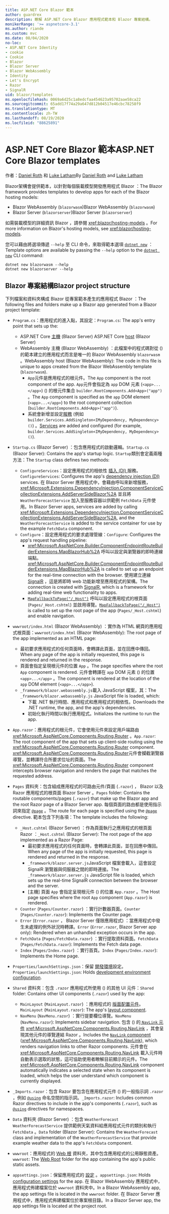 ```yaml
---
title: ASP.NET Core Blazor 範本
author: guardrex
description: 瞭解 ASP.NET Core Blazor 應用程式範本和 Blazor 專案結構。
monikerRange: '>= aspnetcore-3.1'
ms.author: riande
ms.custom: mvc
ms.date: 08/04/2020
no-loc:
- ASP.NET Core Identity
- cookie
- Cookie
- Blazor
- Blazor Server
- Blazor WebAssembly
- Identity
- Let's Encrypt
- Razor
- SignalR
uid: blazor/templates
ms.openlocfilehash: 0069a6d25c1a8edcfaa454623a95702aae58ca22
ms.sourcegitcommit: 65add17f74a29a647d812b04517e46cbc78258f9
ms.translationtype: MT
ms.contentlocale: zh-TW
ms.lasthandoff: 08/19/2020
ms.locfileid: "88625891"
---
```

# <a name="aspnet-core-no-locblazor-templates"></a><span data-ttu-id="0e5b0-103">ASP.NET Core Blazor 範本</span><span class="sxs-lookup"><span data-stu-id="0e5b0-103">ASP.NET Core Blazor templates</span></span>

<span data-ttu-id="0e5b0-104">作者：[Daniel Roth](https://github.com/danroth27) 和 [Luke Latham](https://github.com/guardrex)</span><span class="sxs-lookup"><span data-stu-id="0e5b0-104">By [Daniel Roth](https://github.com/danroth27) and [Luke Latham](https://github.com/guardrex)</span></span>

<span data-ttu-id="0e5b0-105">Blazor架構會提供範本，以針對每個裝載模型開發應用程式 Blazor ：</span><span class="sxs-lookup"><span data-stu-id="0e5b0-105">The Blazor framework provides templates to develop apps for each of the Blazor hosting models:</span></span>

* <span data-ttu-id="0e5b0-106">Blazor WebAssembly (`blazorwasm`)</span><span class="sxs-lookup"><span data-stu-id="0e5b0-106">Blazor WebAssembly (`blazorwasm`)</span></span>
* <span data-ttu-id="0e5b0-107">Blazor Server (`blazorserver`)</span><span class="sxs-lookup"><span data-stu-id="0e5b0-107">Blazor Server (`blazorserver`)</span></span>

<span data-ttu-id="0e5b0-108">如需裝載模型的詳細資訊 Blazor ，請參閱 <xref:blazor/hosting-models> 。</span><span class="sxs-lookup"><span data-stu-id="0e5b0-108">For more information on Blazor's hosting models, see <xref:blazor/hosting-models>.</span></span>

<span data-ttu-id="0e5b0-109">您可以藉由將選項傳遞 `--help` 至 CLI 命令，來取得範本選項 [`dotnet new`](/dotnet/core/tools/dotnet-new) ：</span><span class="sxs-lookup"><span data-stu-id="0e5b0-109">Template options are available by passing the `--help` option to the [`dotnet new`](/dotnet/core/tools/dotnet-new) CLI command:</span></span>

```dotnetcli
dotnet new blazorwasm --help
dotnet new blazorserver --help
```

## <a name="no-locblazor-project-structure"></a><span data-ttu-id="0e5b0-110">Blazor 專案結構</span><span class="sxs-lookup"><span data-stu-id="0e5b0-110">Blazor project structure</span></span>

<span data-ttu-id="0e5b0-111">下列檔案和資料夾構成 Blazor 從專案範本產生的應用程式 Blazor ：</span><span class="sxs-lookup"><span data-stu-id="0e5b0-111">The following files and folders make up a Blazor app generated from a Blazor project template:</span></span>

* <span data-ttu-id="0e5b0-112">`Program.cs`：應用程式的進入點，其設定：</span><span class="sxs-lookup"><span data-stu-id="0e5b0-112">`Program.cs`: The app's entry point that sets up the:</span></span>

  * <span data-ttu-id="0e5b0-113">ASP.NET Core [主機](xref:fundamentals/host/generic-host) (Blazor Server) </span><span class="sxs-lookup"><span data-stu-id="0e5b0-113">ASP.NET Core [host](xref:fundamentals/host/generic-host) (Blazor Server)</span></span>
  * <span data-ttu-id="0e5b0-114">WebAssembly 主機 (Blazor WebAssembly) ：此檔案中的程式碼對從 () 的範本建立的應用程式而言是唯一的 Blazor WebAssembly `blazorwasm` 。</span><span class="sxs-lookup"><span data-stu-id="0e5b0-114">WebAssembly host (Blazor WebAssembly): The code in this file is unique to apps created from the Blazor WebAssembly template (`blazorwasm`).</span></span>
    * <span data-ttu-id="0e5b0-115">`App`元件是應用程式的根元件。</span><span class="sxs-lookup"><span data-stu-id="0e5b0-115">The `App` component is the root component of the app.</span></span> <span data-ttu-id="0e5b0-116">`App`元件會指定為 `app` DOM 元素 (`<app>...</app>`)  () 的根元件集合 `builder.RootComponents.Add<App>("app")` 。</span><span class="sxs-lookup"><span data-stu-id="0e5b0-116">The `App` component is specified as the `app` DOM element (`<app>...</app>`) to the root component collection (`builder.RootComponents.Add<App>("app")`).</span></span>
    * <span data-ttu-id="0e5b0-117">系統會新增並設定[服務](xref:blazor/fundamentals/dependency-injection) (例如 `builder.Services.AddSingleton<IMyDependency, MyDependency>()`) 。</span><span class="sxs-lookup"><span data-stu-id="0e5b0-117">[Services](xref:blazor/fundamentals/dependency-injection) are added and configured (for example, `builder.Services.AddSingleton<IMyDependency, MyDependency>()`).</span></span>

* <span data-ttu-id="0e5b0-118">`Startup.cs` (Blazor Server) ：包含應用程式的啟動邏輯。</span><span class="sxs-lookup"><span data-stu-id="0e5b0-118">`Startup.cs` (Blazor Server): Contains the app's startup logic.</span></span> <span data-ttu-id="0e5b0-119">`Startup`類別會定義兩種方法：</span><span class="sxs-lookup"><span data-stu-id="0e5b0-119">The `Startup` class defines two methods:</span></span>

  * <span data-ttu-id="0e5b0-120">`ConfigureServices`：設定應用程式的相依性 [插入 (DI) ](xref:fundamentals/dependency-injection) 服務。</span><span class="sxs-lookup"><span data-stu-id="0e5b0-120">`ConfigureServices`: Configures the app's [dependency injection (DI)](xref:fundamentals/dependency-injection) services.</span></span> <span data-ttu-id="0e5b0-121">在 Blazor Server 應用程式中，會藉由呼叫來新增服務， <xref:Microsoft.Extensions.DependencyInjection.ComponentServiceCollectionExtensions.AddServerSideBlazor%2A> 並且將 `WeatherForecastService` 加入至服務容器以供範例 `FetchData` 元件使用。</span><span class="sxs-lookup"><span data-stu-id="0e5b0-121">In Blazor Server apps, services are added by calling <xref:Microsoft.Extensions.DependencyInjection.ComponentServiceCollectionExtensions.AddServerSideBlazor%2A>, and the `WeatherForecastService` is added to the service container for use by the example `FetchData` component.</span></span>
  * <span data-ttu-id="0e5b0-122">`Configure`：設定應用程式的要求處理管線：</span><span class="sxs-lookup"><span data-stu-id="0e5b0-122">`Configure`: Configures the app's request handling pipeline:</span></span>
    * <span data-ttu-id="0e5b0-123"><xref:Microsoft.AspNetCore.Builder.ComponentEndpointRouteBuilderExtensions.MapBlazorHub%2A> 呼叫以設定與瀏覽器的即時連線端點。</span><span class="sxs-lookup"><span data-stu-id="0e5b0-123"><xref:Microsoft.AspNetCore.Builder.ComponentEndpointRouteBuilderExtensions.MapBlazorHub%2A> is called to set up an endpoint for the real-time connection with the browser.</span></span> <span data-ttu-id="0e5b0-124">使用建立連線 [SignalR](xref:signalr/introduction) ，這是將即時 web 功能新增至應用程式的架構。</span><span class="sxs-lookup"><span data-stu-id="0e5b0-124">The connection is created with [SignalR](xref:signalr/introduction), which is a framework for adding real-time web functionality to apps.</span></span>
    * <span data-ttu-id="0e5b0-125">[`MapFallbackToPage("/_Host")`](xref:Microsoft.AspNetCore.Builder.RazorPagesEndpointRouteBuilderExtensions.MapFallbackToPage*) 呼叫以設定應用程式的根頁面 (`Pages/_Host.cshtml`) 並啟用導覽。</span><span class="sxs-lookup"><span data-stu-id="0e5b0-125">[`MapFallbackToPage("/_Host")`](xref:Microsoft.AspNetCore.Builder.RazorPagesEndpointRouteBuilderExtensions.MapFallbackToPage*) is called to set up the root page of the app (`Pages/_Host.cshtml`) and enable navigation.</span></span>

* <span data-ttu-id="0e5b0-126">`wwwroot/index.html` (Blazor WebAssembly) ：實作為 HTML 網頁的應用程式根頁面：</span><span class="sxs-lookup"><span data-stu-id="0e5b0-126">`wwwroot/index.html` (Blazor WebAssembly): The root page of the app implemented as an HTML page:</span></span>
  * <span data-ttu-id="0e5b0-127">最初要求應用程式的任何頁面時，會轉譯此頁面，並在回應中傳回。</span><span class="sxs-lookup"><span data-stu-id="0e5b0-127">When any page of the app is initially requested, this page is rendered and returned in the response.</span></span>
  * <span data-ttu-id="0e5b0-128">頁面會指定呈現根元件的位置 `App` 。</span><span class="sxs-lookup"><span data-stu-id="0e5b0-128">The page specifies where the root `App` component is rendered.</span></span> <span data-ttu-id="0e5b0-129">元件會轉譯在 `app` DOM 元素 () 的位置 `<app>...</app>` 。</span><span class="sxs-lookup"><span data-stu-id="0e5b0-129">The component is rendered at the location of the `app` DOM element (`<app>...</app>`).</span></span>
  * <span data-ttu-id="0e5b0-130">`_framework/blazor.webassembly.js`載入 JavaScript 檔案，其：</span><span class="sxs-lookup"><span data-stu-id="0e5b0-130">The `_framework/blazor.webassembly.js` JavaScript file is loaded, which:</span></span>
    * <span data-ttu-id="0e5b0-131">下載 .NET 執行時間、應用程式和應用程式的相依性。</span><span class="sxs-lookup"><span data-stu-id="0e5b0-131">Downloads the .NET runtime, the app, and the app's dependencies.</span></span>
    * <span data-ttu-id="0e5b0-132">初始化執行時間以執行應用程式。</span><span class="sxs-lookup"><span data-stu-id="0e5b0-132">Initializes the runtime to run the app.</span></span>

* <span data-ttu-id="0e5b0-133">`App.razor`：應用程式的根元件，它會使用元件來設定用戶端路由 <xref:Microsoft.AspNetCore.Components.Routing.Router> 。</span><span class="sxs-lookup"><span data-stu-id="0e5b0-133">`App.razor`: The root component of the app that sets up client-side routing using the <xref:Microsoft.AspNetCore.Components.Routing.Router> component.</span></span> <span data-ttu-id="0e5b0-134"><xref:Microsoft.AspNetCore.Components.Routing.Router>元件會攔截瀏覽器導覽，並轉譯符合所要求位址的頁面。</span><span class="sxs-lookup"><span data-stu-id="0e5b0-134">The <xref:Microsoft.AspNetCore.Components.Routing.Router> component intercepts browser navigation and renders the page that matches the requested address.</span></span>

* <span data-ttu-id="0e5b0-135">`Pages` 資料夾：包含組成應用程式的可路由元件/頁面 (`.razor`) ， Blazor 以及 Razor 應用程式的根頁面 Blazor Server 。</span><span class="sxs-lookup"><span data-stu-id="0e5b0-135">`Pages` folder: Contains the routable components/pages (`.razor`) that make up the Blazor app and the root Razor page of a Blazor Server app.</span></span> <span data-ttu-id="0e5b0-136">每個頁面的路由都是使用指示詞來指定 [`@page`](xref:mvc/views/razor#page) 。</span><span class="sxs-lookup"><span data-stu-id="0e5b0-136">The route for each page is specified using the [`@page`](xref:mvc/views/razor#page) directive.</span></span> <span data-ttu-id="0e5b0-137">範本包含下列各項：</span><span class="sxs-lookup"><span data-stu-id="0e5b0-137">The template includes the following:</span></span>
  * <span data-ttu-id="0e5b0-138">`_Host.cshtml` (Blazor Server) ：作為頁面執行之應用程式的根頁面 Razor ：</span><span class="sxs-lookup"><span data-stu-id="0e5b0-138">`_Host.cshtml` (Blazor Server): The root page of the app implemented as a Razor Page:</span></span>
    * <span data-ttu-id="0e5b0-139">最初要求應用程式的任何頁面時，會轉譯此頁面，並在回應中傳回。</span><span class="sxs-lookup"><span data-stu-id="0e5b0-139">When any page of the app is initially requested, this page is rendered and returned in the response.</span></span>
    * <span data-ttu-id="0e5b0-140">`_framework/blazor.server.js`JavaScript 檔案會載入，這會設定 SignalR 瀏覽器與伺服器之間的即時連接。</span><span class="sxs-lookup"><span data-stu-id="0e5b0-140">The `_framework/blazor.server.js` JavaScript file is loaded, which sets up the real-time SignalR connection between the browser and the server.</span></span>
    * <span data-ttu-id="0e5b0-141">[主機] 頁面 `App` 會指定呈現根元件 () 的位置 `App.razor` 。</span><span class="sxs-lookup"><span data-stu-id="0e5b0-141">The Host page specifies where the root `App` component (`App.razor`) is rendered.</span></span>
  * <span data-ttu-id="0e5b0-142">`Counter` (`Pages/Counter.razor`) ：實行計數器頁面。</span><span class="sxs-lookup"><span data-stu-id="0e5b0-142">`Counter` (`Pages/Counter.razor`): Implements the Counter page.</span></span>
  * <span data-ttu-id="0e5b0-143">`Error` (`Error.razor` ， Blazor Server 僅限應用程式) ：當應用程式中發生未處理的例外狀況時轉譯。</span><span class="sxs-lookup"><span data-stu-id="0e5b0-143">`Error` (`Error.razor`, Blazor Server app only): Rendered when an unhandled exception occurs in the app.</span></span>
  * <span data-ttu-id="0e5b0-144">`FetchData` (`Pages/FetchData.razor`) ：實行提取資料頁面。</span><span class="sxs-lookup"><span data-stu-id="0e5b0-144">`FetchData` (`Pages/FetchData.razor`): Implements the Fetch data page.</span></span>
  * <span data-ttu-id="0e5b0-145">`Index` (`Pages/Index.razor`) ：實行首頁。</span><span class="sxs-lookup"><span data-stu-id="0e5b0-145">`Index` (`Pages/Index.razor`): Implements the Home page.</span></span>
  
* <span data-ttu-id="0e5b0-146">`Properties/launchSettings.json`：保留 [開發環境](xref:fundamentals/environments#development-and-launchsettingsjson)設定。</span><span class="sxs-lookup"><span data-stu-id="0e5b0-146">`Properties/launchSettings.json`: Holds [development environment configuration](xref:fundamentals/environments#development-and-launchsettingsjson).</span></span>

* <span data-ttu-id="0e5b0-147">`Shared` 資料夾：包含 `.razor` 應用程式所使用 () 的其他 UI 元件：</span><span class="sxs-lookup"><span data-stu-id="0e5b0-147">`Shared` folder: Contains other UI components (`.razor`) used by the app:</span></span>
  * <span data-ttu-id="0e5b0-148">`MainLayout` (`MainLayout.razor`) ：應用程式的 [版面配置元件](xref:blazor/layouts)。</span><span class="sxs-lookup"><span data-stu-id="0e5b0-148">`MainLayout` (`MainLayout.razor`): The app's [layout component](xref:blazor/layouts).</span></span>
  * <span data-ttu-id="0e5b0-149">`NavMenu` (`NavMenu.razor`) ：實行提要欄位導覽。</span><span class="sxs-lookup"><span data-stu-id="0e5b0-149">`NavMenu` (`NavMenu.razor`): Implements sidebar navigation.</span></span> <span data-ttu-id="0e5b0-150">包含 () 的[ `NavLink` 元件](xref:blazor/fundamentals/routing#navlink-component) <xref:Microsoft.AspNetCore.Components.Routing.NavLink> ，其會呈現其他元件的導覽連結 Razor 。</span><span class="sxs-lookup"><span data-stu-id="0e5b0-150">Includes the [`NavLink` component](xref:blazor/fundamentals/routing#navlink-component) (<xref:Microsoft.AspNetCore.Components.Routing.NavLink>), which renders navigation links to other Razor components.</span></span> <span data-ttu-id="0e5b0-151">元件會在 <xref:Microsoft.AspNetCore.Components.Routing.NavLink> 載入元件時自動表示選取的狀態，這可協助使用者瞭解目前顯示的元件。</span><span class="sxs-lookup"><span data-stu-id="0e5b0-151">The <xref:Microsoft.AspNetCore.Components.Routing.NavLink> component automatically indicates a selected state when its component is loaded, which helps the user understand which component is currently displayed.</span></span>

* <span data-ttu-id="0e5b0-152">`_Imports.razor`：包含 Razor 要包含在應用程式元件 () 的一般指示詞 `.razor` ，例如 [`@using`](xref:mvc/views/razor#using) 命名空間的指示詞。</span><span class="sxs-lookup"><span data-stu-id="0e5b0-152">`_Imports.razor`: Includes common Razor directives to include in the app's components (`.razor`), such as [`@using`](xref:mvc/views/razor#using) directives for namespaces.</span></span>

* <span data-ttu-id="0e5b0-153">`Data` 資料夾 (Blazor Server) ：包含 `WeatherForecast` `WeatherForecastService` 提供範例天氣資料給應用程式元件的類別和執行 `FetchData` 。</span><span class="sxs-lookup"><span data-stu-id="0e5b0-153">`Data` folder (Blazor Server): Contains the `WeatherForecast` class and implementation of the `WeatherForecastService` that provide example weather data to the app's `FetchData` component.</span></span>

* <span data-ttu-id="0e5b0-154">`wwwroot`：應用程式的 [Web 根](xref:fundamentals/index#web-root) 資料夾，其中包含應用程式的公用靜態資產。</span><span class="sxs-lookup"><span data-stu-id="0e5b0-154">`wwwroot`: The [Web Root](xref:fundamentals/index#web-root) folder for the app containing the app's public static assets.</span></span>

* <span data-ttu-id="0e5b0-155">`appsettings.json`：保留應用程式的 [設定](xref:blazor/fundamentals/configuration) 。</span><span class="sxs-lookup"><span data-stu-id="0e5b0-155">`appsettings.json`: Holds [configuration settings](xref:blazor/fundamentals/configuration) for the app.</span></span> <span data-ttu-id="0e5b0-156">在 Blazor WebAssembly 應用程式中，應用程式佈建檔案位於 `wwwroot` 資料夾中。</span><span class="sxs-lookup"><span data-stu-id="0e5b0-156">In a Blazor WebAssembly app, the app settings file is located in the `wwwroot` folder.</span></span> <span data-ttu-id="0e5b0-157">在 Blazor Server 應用程式中，應用程式佈建檔案位於專案根目錄。</span><span class="sxs-lookup"><span data-stu-id="0e5b0-157">In a Blazor Server app, the app settings file is located at the project root.</span></span>

